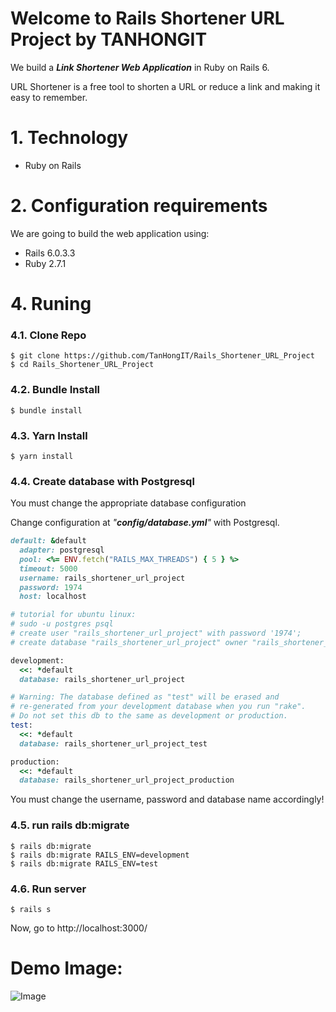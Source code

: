 # Welcome to Rails Shortener URL Project by TANHONGIT

We build a **_Link Shortener Web Application_** in Ruby on Rails 6.

URL Shortener is a free tool to shorten a URL or reduce a link and making it easy to remember.

# 1. Technology
- Ruby on Rails

# 2. Configuration requirements
We are going to build the web application using:
- Rails 6.0.3.3
- Ruby 2.7.1

# 4. Runing

### 4.1. Clone Repo

```
$ git clone https://github.com/TanHongIT/Rails_Shortener_URL_Project
$ cd Rails_Shortener_URL_Project
```

### 4.2. Bundle Install 

```
$ bundle install
```

### 4.3. Yarn Install 

```
$ yarn install
```

### 4.4. Create database with Postgresql

You must change the appropriate database configuration

Change configuration at _"**config/database.yml**"_ with Postgresql.

```ruby
default: &default
  adapter: postgresql
  pool: <%= ENV.fetch("RAILS_MAX_THREADS") { 5 } %>
  timeout: 5000
  username: rails_shortener_url_project
  password: 1974
  host: localhost

# tutorial for ubuntu linux:
# sudo -u postgres psql
# create user "rails_shortener_url_project" with password '1974';  
# create database "rails_shortener_url_project" owner "rails_shortener_url_project"; 

development:
  <<: *default
  database: rails_shortener_url_project

# Warning: The database defined as "test" will be erased and
# re-generated from your development database when you run "rake".
# Do not set this db to the same as development or production.
test:
  <<: *default
  database: rails_shortener_url_project_test

production:
  <<: *default
  database: rails_shortener_url_project_production
```

You must change the username, password and database name accordingly!

### 4.5. run rails db:migrate

```
$ rails db:migrate
$ rails db:migrate RAILS_ENV=development
$ rails db:migrate RAILS_ENV=test
```

### 4.6. Run server 

```
$ rails s
```

Now, go to http://localhost:3000/

# Demo Image:

![Image](https://imgur.com/sxubPUb.png)
